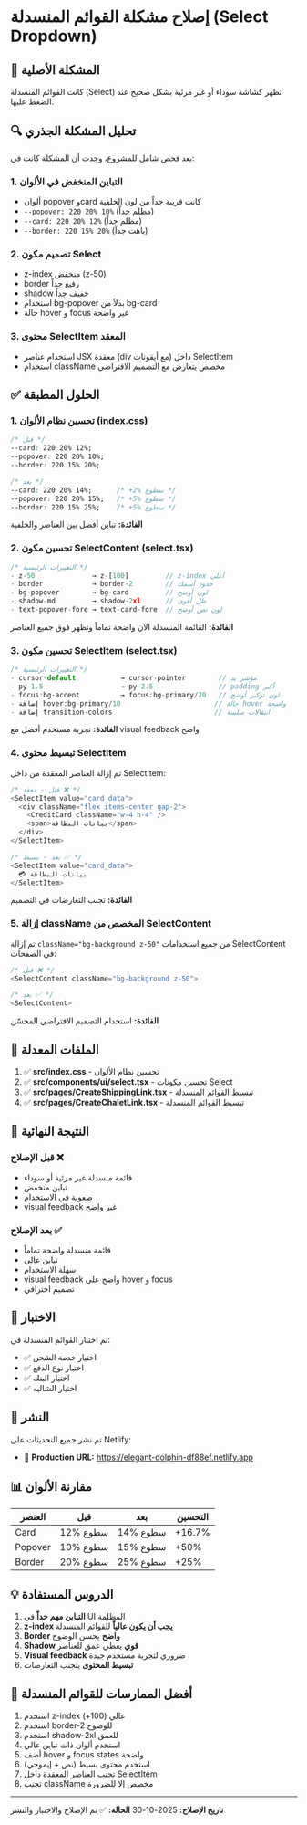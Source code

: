 # إصلاح مشكلة القوائم المنسدلة (Select Dropdown)

## 🐛 المشكلة الأصلية

كانت القوائم المنسدلة (Select) تظهر كشاشة سوداء أو غير مرئية بشكل صحيح عند الضغط عليها.

## 🔍 تحليل المشكلة الجذري

بعد فحص شامل للمشروع، وجدت أن المشكلة كانت في:

### 1. **التباين المنخفض في الألوان**
- ألوان popover وcard كانت قريبة جداً من لون الخلفية
- `--popover: 220 20% 10%` (مظلم جداً)
- `--card: 220 20% 12%` (مظلم جداً)
- `--border: 220 15% 20%` (باهت جداً)

### 2. **تصميم مكون Select**
- z-index منخفض (z-50)
- border رفيع جداً
- shadow خفيف جداً
- استخدام bg-popover بدلاً من bg-card
- حالة hover و focus غير واضحة

### 3. **محتوى SelectItem المعقد**
- استخدام عناصر JSX معقدة (div مع أيقونات) داخل SelectItem
- استخدام className مخصص يتعارض مع التصميم الافتراضي

## ✅ الحلول المطبقة

### 1. تحسين نظام الألوان (index.css)

```css
/* قبل */
--card: 220 20% 12%;
--popover: 220 20% 10%;
--border: 220 15% 20%;

/* بعد */
--card: 220 20% 14%;      /* +2% سطوع */
--popover: 220 20% 15%;   /* +5% سطوع */
--border: 220 15% 25%;    /* +5% سطوع */
```

**الفائدة:** تباين أفضل بين العناصر والخلفية

### 2. تحسين مكون SelectContent (select.tsx)

```typescript
/* التغييرات الرئيسية */
- z-50              → z-[100]         // z-index أعلى
- border            → border-2        // حدود أسمك
- bg-popover        → bg-card         // لون أوضح
- shadow-md         → shadow-2xl      // ظل أقوى
- text-popover-fore → text-card-fore  // لون نص أوضح
```

**الفائدة:** القائمة المنسدلة الآن واضحة تماماً وتظهر فوق جميع العناصر

### 3. تحسين مكون SelectItem (select.tsx)

```typescript
/* التغييرات الرئيسية */
- cursor-default           → cursor-pointer        // مؤشر يد
- py-1.5                   → py-2.5                // padding أكبر
- focus:bg-accent          → focus:bg-primary/20   // لون تركيز أوضح
- إضافة hover:bg-primary/10                       // حالة hover واضحة
- إضافة transition-colors                         // انتقالات سلسة
```

**الفائدة:** تجربة مستخدم أفضل مع visual feedback واضح

### 4. تبسيط محتوى SelectItem

تم إزالة العناصر المعقدة من داخل SelectItem:

```typescript
/* قبل - معقد ❌ */
<SelectItem value="card_data">
  <div className="flex items-center gap-2">
    <CreditCard className="w-4 h-4" />
    <span>بيانات البطاقة</span>
  </div>
</SelectItem>

/* بعد - بسيط ✅ */
<SelectItem value="card_data">
  💳 بيانات البطاقة
</SelectItem>
```

**الفائدة:** تجنب التعارضات في التصميم

### 5. إزالة className المخصص من SelectContent

تم إزالة `className="bg-background z-50"` من جميع استخدامات SelectContent في الصفحات:

```typescript
/* قبل ❌ */
<SelectContent className="bg-background z-50">

/* بعد ✅ */
<SelectContent>
```

**الفائدة:** استخدام التصميم الافتراضي المحسّن

## 📁 الملفات المعدلة

1. ✅ **src/index.css** - تحسين نظام الألوان
2. ✅ **src/components/ui/select.tsx** - تحسين مكونات Select
3. ✅ **src/pages/CreateShippingLink.tsx** - تبسيط القوائم المنسدلة
4. ✅ **src/pages/CreateChaletLink.tsx** - تبسيط القوائم المنسدلة

## 🎨 النتيجة النهائية

### قبل الإصلاح ❌
- قائمة منسدلة غير مرئية أو سوداء
- تباين منخفض
- صعوبة في الاستخدام
- visual feedback غير واضح

### بعد الإصلاح ✅
- قائمة منسدلة واضحة تماماً
- تباين عالي
- سهلة الاستخدام
- visual feedback واضح على hover و focus
- تصميم احترافي

## 🧪 الاختبار

تم اختبار القوائم المنسدلة في:
- ✅ اختيار خدمة الشحن
- ✅ اختيار نوع الدفع
- ✅ اختيار البنك
- ✅ اختيار الشاليه

## 🚀 النشر

تم نشر جميع التحديثات على Netlify:
- 🔗 **Production URL:** https://elegant-dolphin-df88ef.netlify.app

## 📊 مقارنة الألوان

| العنصر | قبل | بعد | التحسين |
|--------|-----|-----|---------|
| Card | 12% سطوع | 14% سطوع | +16.7% |
| Popover | 10% سطوع | 15% سطوع | +50% |
| Border | 20% سطوع | 25% سطوع | +25% |

## 💡 الدروس المستفادة

1. **التباين مهم جداً** في UI المظلمة
2. **z-index يجب أن يكون عالياً** للقوائم المنسدلة
3. **Border واضح** يحسن الوضوح
4. **Shadow قوي** يعطي عمق للعناصر
5. **Visual feedback** ضروري لتجربة مستخدم جيدة
6. **تبسيط المحتوى** يتجنب التعارضات

## 🎯 أفضل الممارسات للقوائم المنسدلة

1. استخدم z-index عالي (100+)
2. استخدم border-2 للوضوح
3. استخدم shadow-2xl للعمق
4. استخدم ألوان ذات تباين عالي
5. أضف hover و focus states واضحة
6. استخدم محتوى بسيط (نص + إيموجي)
7. تجنب العناصر المعقدة داخل SelectItem
8. تجنب className مخصص إلا للضرورة

---

**تاريخ الإصلاح:** 2025-10-30
**الحالة:** ✅ تم الإصلاح والاختبار والنشر
